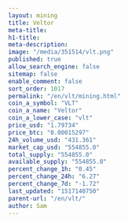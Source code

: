 ```yaml
---
layout: mining
title: Veltor
meta-title: 
h1-title: 
meta-description: 
image: "/media/351514/vlt.png"
published: true
allow_search_engine: false
sitemap: false
enable_comment: false
sort_order: 1017
permalink: "/en/vlt/mining.html"
coin_a_symbol: "VLT"
coin_a_name: "Veltor"
coin_a_lower_case: "vlt"
price_usd: "1.79734"
price_btc: "0.00015297"
24h_volume_usd: "431.361"
market_cap_usd: "554855.0"
total_supply: "554855.0"
available_supply: "554855.0"
percent_change_1h: "0.45"
percent_change_24h: "6.27"
percent_change_7d: "-1.72"
last_updated: "1517140750"
parent-url: "/en/vlt/"
author: Sam
---
```


